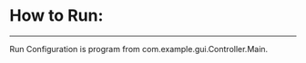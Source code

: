 # How to Run:
_________________________________________________________________________________________________________________________________________________________________________

Run Configuration is  program from com.example.gui.Controller.Main.
